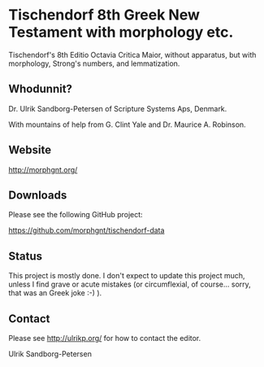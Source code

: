 # Tischendorf 8th Greek New Testament with morphology etc.

Tischendorf's 8th Editio Octavia Critica Maior, without apparatus, but
with morphology, Strong's numbers, and lemmatization.

## Whodunnit?

Dr. Ulrik Sandborg-Petersen of Scripture Systems Aps, Denmark.

With mountains of help from G. Clint Yale and Dr. Maurice A. Robinson.

## Website

http://morphgnt.org/

## Downloads

Please see the following GitHub project:

https://github.com/morphgnt/tischendorf-data

## Status

This project is mostly done.  I don't expect to update this project
much, unless I find grave or acute mistakes (or circumflexial, of
course... sorry, that was an Greek joke :-) ).

## Contact

Please see http://ulrikp.org/ for how to contact the editor.

Ulrik Sandborg-Petersen




